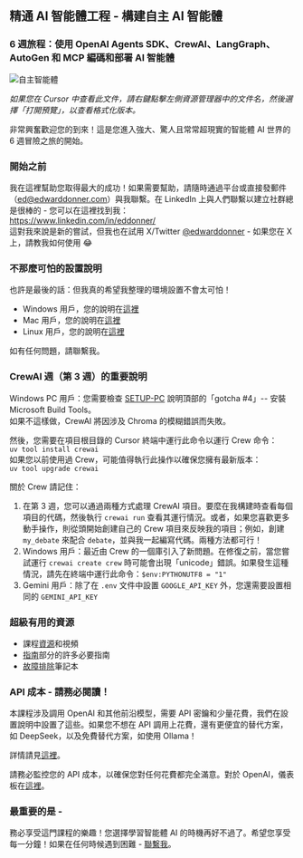 ## 精通 AI 智能體工程 - 構建自主 AI 智能體

### 6 週旅程：使用 OpenAI Agents SDK、CrewAI、LangGraph、AutoGen 和 MCP 編碼和部署 AI 智能體

![自主智能體](assets/autonomy.png)

_如果您在 Cursor 中查看此文件，請右鍵點擊左側資源管理器中的文件名，然後選擇「打開預覽」，以查看格式化版本。_

非常興奮歡迎您的到來！這是您進入強大、驚人且常常超現實的智能體 AI 世界的 6 週冒險之旅的開始。

### 開始之前

我在這裡幫助您取得最大的成功！如果需要幫助，請隨時通過平台或直接發郵件（ed@edwarddonner.com）與我聯繫。在 LinkedIn 上與人們聯繫以建立社群總是很棒的 - 您可以在這裡找到我：  
https://www.linkedin.com/in/eddonner/  
這對我來說是新的嘗試，但我也在試用 X/Twitter [@edwarddonner](https://x.com/edwarddonner) - 如果您在 X 上，請教我如何使用 😂  

### 不那麼可怕的設置說明

也許是最後的話：但我真的希望我整理的環境設置不會太可怕！

- Windows 用戶，您的說明在[這裡](setup/SETUP-PC.md)
- Mac 用戶，您的說明在[這裡](setup/SETUP-mac.md)
- Linux 用戶，您的說明在[這裡](setup/SETUP-linux.md)

如有任何問題，請聯繫我。

### CrewAI 週（第 3 週）的重要說明

Windows PC 用戶：您需要檢查 [SETUP-PC](setup/SETUP-PC.md) 說明頂部的「gotcha #4」-- 安裝 Microsoft Build Tools。  
如果不這樣做，CrewAI 將因涉及 Chroma 的模糊錯誤而失敗。

然後，您需要在項目根目錄的 Cursor 終端中運行此命令以運行 Crew 命令：  
`uv tool install crewai`   
如果您以前使用過 Crew，可能值得執行此操作以確保您擁有最新版本：  
`uv tool upgrade crewai`  

關於 Crew 請記住：

1. 在第 3 週，您可以通過兩種方式處理 CrewAI 項目。要麼在我構建時查看每個項目的代碼，然後執行 `crewai run` 查看其運行情況。或者，如果您喜歡更多動手操作，則從頭開始創建自己的 Crew 項目來反映我的項目；例如，創建 `my_debate` 來配合 `debate`，並與我一起編寫代碼。兩種方法都可行！  
2. Windows 用戶：最近由 Crew 的一個庫引入了新問題。在修復之前，當您嘗試運行 `crewai create crew` 時可能會出現「unicode」錯誤。如果發生這種情況，請先在終端中運行此命令：`$env:PYTHONUTF8 = "1"`  
3. Gemini 用戶：除了在 `.env` 文件中設置 `GOOGLE_API_KEY` 外，您還需要設置相同的 `GEMINI_API_KEY`

### 超級有用的資源

- 課程[資源](https://edwarddonner.com/2025/04/21/the-complete-agentic-ai-engineering-course/)和視頻
- [指南](guides/01_intro.ipynb)部分的許多必要指南
- [故障排除](setup/troubleshooting.ipynb)筆記本

### API 成本 - 請務必閱讀！

本課程涉及調用 OpenAI 和其他前沿模型，需要 API 密鑰和少量花費，我們在設置說明中設置了這些。如果您不想在 API 調用上花費，還有更便宜的替代方案，如 DeepSeek，以及免費替代方案，如使用 Ollama！

詳情請見[這裡](guides/09_ai_apis_and_ollama.ipynb)。

請務必監控您的 API 成本，以確保您對任何花費都完全滿意。對於 OpenAI，儀表板在[這裡](https://platform.openai.com/usage)。

### 最重要的是 -

務必享受這門課程的樂趣！您選擇學習智能體 AI 的時機再好不過了。希望您享受每一分鐘！如果在任何時候遇到困難 - [聯繫我](https://www.linkedin.com/in/eddonner/)。